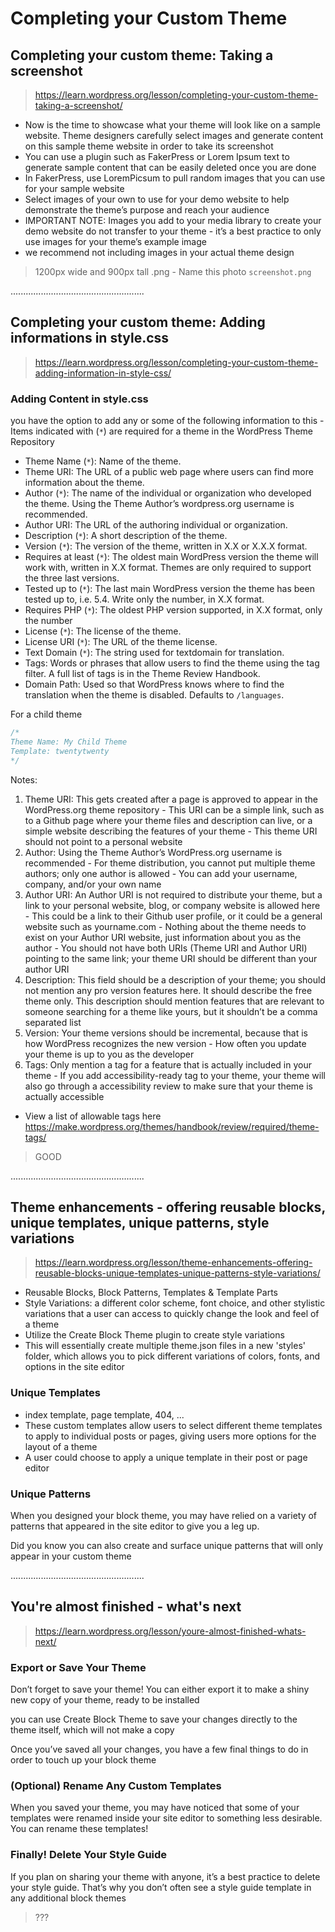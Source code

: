 # Completing your Custom Theme

## Completing your custom theme: Taking a screenshot

> https://learn.wordpress.org/lesson/completing-your-custom-theme-taking-a-screenshot/

- Now is the time to showcase what your theme will look like on a sample website. Theme designers carefully select images and generate content on this sample theme website in order to take its screenshot
- You can use a plugin such as FakerPress or Lorem Ipsum text to generate sample content that can be easily deleted once you are done
- In FakerPress, use LoremPicsum to pull random images that you can use for your sample website
- Select images of your own to use for your demo website to help demonstrate the theme’s purpose and reach your audience
- IMPORTANT NOTE: Images you add to your media library to create your demo website do not transfer to your theme - it’s a best practice to only use images for your theme’s example image
- we recommend not including images in your actual theme design

> 1200px wide and 900px tall .png - Name this photo `screenshot.png`

.....................................................

## Completing your custom theme: Adding informations in style.css

> https://learn.wordpress.org/lesson/completing-your-custom-theme-adding-information-in-style-css/

### Adding Content in style.css

you have the option to add any or some of the following information to this - Items indicated with (`*`) are required for a theme in the WordPress Theme Repository

- Theme Name (`*`): Name of the theme.
- Theme URI: The URL of a public web page where users can find more information about the theme.
- Author (`*`): The name of the individual or organization who developed the theme. Using the Theme Author’s wordpress.org username is recommended.
- Author URI: The URL of the authoring individual or organization.
- Description (`*`): A short description of the theme.
- Version (`*`): The version of the theme, written in X.X or X.X.X format.
- Requires at least (`*`): The oldest main WordPress version the theme will work with, written in X.X format. Themes are only required to support the three last versions.
- Tested up to (`*`): The last main WordPress version the theme has been tested up to, i.e. 5.4. Write only the number, in X.X format.
- Requires PHP (`*`): The oldest PHP version supported, in X.X format, only the number
- License (`*`): The license of the theme.
- License URI (`*`): The URL of the theme license.
- Text Domain (`*`): The string used for textdomain for translation.
- Tags: Words or phrases that allow users to find the theme using the tag filter. A full list of tags is in the Theme Review Handbook.
- Domain Path: Used so that WordPress knows where to find the translation when the theme is disabled. Defaults to `/languages`.

For a child theme

```css
/*
Theme Name: My Child Theme
Template: twentytwenty
*/
```

Notes:

1. Theme URI: This gets created after a page is approved to appear in the WordPress.org theme repository - This URI can be a simple link, such as to a Github page where your theme files and description can live, or a simple website describing the features of your theme - This theme URI should not point to a personal website
2. Author: Using the Theme Author’s WordPress.org username is recommended - For theme distribution, you cannot put multiple theme authors; only one author is allowed - You can add your username, company, and/or your own name
3. Author URI: An Author URI is not required to distribute your theme, but a link to your personal website, blog, or company website is allowed here - This could be a link to their Github user profile, or it could be a general website such as yourname.com - Nothing about the theme needs to exist on your Author URI website, just information about you as the author - You should not have both URIs (Theme URI and Author URI) pointing to the same link; your theme URI should be different than your author URI
4. Description: This field should be a description of your theme; you should not mention any pro version features here. It should describe the free theme only. This description should mention features that are relevant to someone searching for a theme like yours, but it shouldn’t be a comma separated list
5. Version: Your theme versions should be incremental, because that is how WordPress recognizes the new version - How often you update your theme is up to you as the developer
6. Tags: Only mention a tag for a feature that is actually included in your theme - If you add accessibility-ready tag to your theme, your theme will also go through a accessibility review to make sure that your theme is actually accessible

- View a list of allowable tags here https://make.wordpress.org/themes/handbook/review/required/theme-tags/

> GOOD

.....................................................

## Theme enhancements - offering reusable blocks, unique templates, unique patterns, style variations

> https://learn.wordpress.org/lesson/theme-enhancements-offering-reusable-blocks-unique-templates-unique-patterns-style-variations/

- Reusable Blocks, Block Patterns, Templates & Template Parts
- Style Variations: a different color scheme, font choice, and other stylistic variations that a user can access to quickly change the look and feel of a theme
- Utilize the Create Block Theme plugin to create style variations
- This will essentially create multiple theme.json files in a new 'styles' folder, which allows you to pick different variations of colors, fonts, and options in the site editor

### Unique Templates

- index template, page template, 404, ...
- These custom templates allow users to select different theme templates to apply to individual posts or pages, giving users more options for the layout of a theme
- A user could choose to apply a unique template in their post or page editor

### Unique Patterns

When you designed your block theme, you may have relied on a variety of patterns that appeared in the site editor to give you a leg up.

Did you know you can also create and surface unique patterns that will only appear in your custom theme

.....................................................

## You're almost finished - what's next

> https://learn.wordpress.org/lesson/youre-almost-finished-whats-next/

### Export or Save Your Theme

Don’t forget to save your theme! You can either export it to make a shiny new copy of your theme, ready to be installed

you can use Create Block Theme to save your changes directly to the theme itself, which will not make a copy

Once you’ve saved all your changes, you have a few final things to do in order to touch up your block theme

### (Optional) Rename Any Custom Templates

When you saved your theme, you may have noticed that some of your templates were renamed inside your site editor to something less desirable. You can rename these templates!

### Finally! Delete Your Style Guide

If you plan on sharing your theme with anyone, it’s a best practice to delete your style guide. That’s why you don’t often see a style guide template in any additional block themes

> ???
